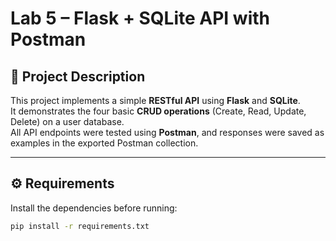 # Lab 5 – Flask + SQLite API with Postman  

## 📌 Project Description  
This project implements a simple **RESTful API** using **Flask** and **SQLite**.  
It demonstrates the four basic **CRUD operations** (Create, Read, Update, Delete) on a user database.  
All API endpoints were tested using **Postman**, and responses were saved as examples in the exported Postman collection.  

---

## ⚙️ Requirements  
Install the dependencies before running:  

```bash
pip install -r requirements.txt
